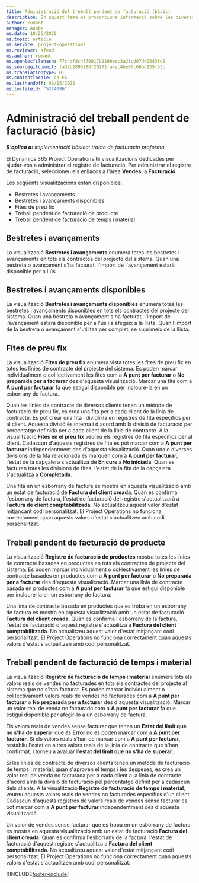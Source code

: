 ```yaml
---
title: Administració del treball pendent de facturació (bàsic)
description: En aquest tema es proporciona informació sobre les diverses visualitzacions que hi ha en administrat el registre de facturació.
author: rumant
manager: Annbe
ms.date: 10/26/2020
ms.topic: article
ms.service: project-operations
ms.reviewer: kfend
ms.author: rumant
ms.openlocfilehash: 77c4df8c4370017b9199eec3a21cd07dd0343fd9
ms.sourcegitcommit: fa32b1893286f20271fa4ec4be8fc68bd135f53c
ms.translationtype: HT
ms.contentlocale: ca-ES
ms.lasthandoff: 02/15/2021
ms.locfileid: "5274086"
---
```

# <a name="manage-the-billing-backlog---lite"></a>Administració del treball pendent de facturació (bàsic)

_**S'aplica a:** implementació bàsica: tracte de facturació proforma_

El Dynamics 365 Project Operations té visualitzacions dedicades per ajudar-vos a administrar el registre de facturació. Per administrar el registre de facturació, seleccioneu els enllaços a l'àrea **Vendes**, a **Facturació**. 

Les següents visualitzacions estan disponibles:

- Bestretes i avançaments
- Bestretes i avançaments disponibles
- Fites de preu fix
- Treball pendent de facturació de producte
- Treball pendent de facturació de temps i material

## <a name="retainers-and-advances"></a>Bestretes i avançaments

La visualització **Bestretes i avançaments** enumera totes les bestretes i avançaments en tots els contractes del projecte del sistema. Quan una bestreta o avançament s'ha facturat, l'import de l'avançament estarà disponible per a l'ús.

## <a name="available-retainers-and-advances"></a>Bestretes i avançaments disponibles

La visualització **Bestretes i avançaments disponibles** enumera totes les bestretes i avançaments disponibles en tots els contractes del projecte del sistema. Quan una bestreta o avançament s'ha facturat, l'import de l'avançament estarà disponible per a l'ús i s'afegeix a la llista. Quan l'import de la bestreta o avançament s'utilitza per complet, se suprimeix de la llista.

## <a name="fixed-price-milestones"></a>Fites de preu fix

La visualització **Fites de preu fix** enumera vista totes les fites de preu fix en totes les línies de contracte del projecte del sistema. Es poden marcar individualment o col·lectivament les fites com a **A punt per facturar** o **No preparada per a facturar** des d'aquesta visualització. Marcar una fita com a **A punt per facturar** fa que estigui disponible per incloure-la en un esborrany de factura.

Quan les línies de contracte de diversos clients tenen un mètode de facturació de preu fix, es crea una fita per a cada client de la línia de contracte. Es pot crear una fita i dividir-la en registres de fita específics per al client. Aquesta divisió és interna i d'acord amb la divisió de facturació per percentatge definida per a cada client de la línia de contracte. A la visualització **Fites en el preu fix** veureu els registres de fita específics per al client. Cadascun d'aquests registres de fita es pot marcar com a **A punt per facturar** independentment des d'aquesta visualització. Quan una o diverses divisions de la fita relacionada es marquen com a **A punt per facturar**, l'estat de la capçalera s'actualitza de **En curs** a **No iniciada**. Quan es facturen totes les divisions de fites, l'estat de la fita de la capçalera s'actualitza a **Completada**.

Una fita en un esborrany de factura es mostra en aquesta visualització amb un estat de facturació de **Factura del client creada**. Quan es confirma l'esborrany de factura, l'estat de facturació del registre s'actualitzarà a **Factura de client comptabilitzada**. No actualitzeu aquest valor d'estat mitjançant codi personalitzat. El Project Operations no funciona correctament quan aquests valors d'estat s'actualitzen amb codi personalitzat.

## <a name="product-billing-backlog"></a>Treball pendent de facturació de producte

La visualització **Registre de facturació de productes** mostra totes les línies de contracte basades en productes en tots els contractes de projecte del sistema. Es poden marcar individualment o col·lectivament les línies de contracte basades en productes com a **A punt per facturar** o **No preparada per a facturar** des d'aquesta visualització. Marcar una línia de contracte basada en productes com a **A punt per facturar** fa que estigui disponible per incloure-la en un esborrany de factura.

Una línia de contracte basada en productes que es troba en un esborrany de factura es mostra en aquesta visualització amb un estat de facturació **Factura del client creada**. Quan es confirma l'esborrany de la factura, l'estat de facturació d'aquest registre s'actualitza a **Factura del client comptabilitzada**. No actualitzeu aquest valor d'estat mitjançant codi personalitzat. El Project Operations no funciona correctament quan aquests valors d'estat s'actualitzen amb codi personalitzat.

## <a name="time-and-material-billing-backlog"></a>Treball pendent de facturació de temps i material

La visualització **Registre de facturació de temps i material** enumera tots els valors reals de vendes no facturades en tots els contractes del projecte al sistema que no s'han facturat. Es poden marcar individualment o col·lectivament valors reals de vendes no facturades com a **A punt per facturar** o **No preparada per a facturar** des d'aquesta visualització. Marcar un valor real de venda no facturada com a **A punt per facturar** fa que estigui disponible per afegir-lo a un esborrany de factura.

Els valors reals de vendes sense facturar que tenen un **Estat del límit que no s'ha de superar** que és **Error** no es poden marcar com a **A punt per facturar**. Si els valors reals s'han de marcar com a **A punt per facturar**, restabliu l'estat en altres valors reals de la línia de contracte que s'han confirmat. i torneu a avaluar l'**estat del límit que no s'ha de superar**.

Si les línies de contracte de diversos clients tenen un mètode de facturació de temps i material, quan s'aproven el temps i les despeses, es crea un valor real de venda no facturada per a cada client a la línia de contracte d'acord amb la divisió de facturació pel percentatge definit per a cadascun dels clients. A la visualització **Registre de facturació de temps i material**, veureu aquests valors reals de vendes no facturades específics d'un client. Cadascun d'aquests registres de valors reals de vendes sense facturar es pot marcar com a **A punt per facturar** independentment des d'aquesta visualització.

Un valor de vendes sense facturar que es troba en un esborrany de factura es mostra en aquesta visualització amb un estat de facturació **Factura del client creada**. Quan es confirma l'esborrany de la factura, l'estat de facturació d'aquest registre s'actualitza a **Factura del client comptabilitzada**. No actualitzeu aquest valor d'estat mitjançant codi personalitzat. El Project Operations no funciona correctament quan aquests valors d'estat s'actualitzen amb codi personalitzat.


[!INCLUDE[footer-include](../../includes/footer-banner.md)]